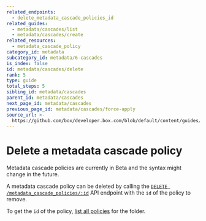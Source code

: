 ```yaml
---
related_endpoints:
  - delete_metadata_cascade_policies_id
related_guides:
  - metadata/cascades/list
  - metadata/cascades/create
related_resources:
  - metadata_cascade_policy
category_id: metadata
subcategory_id: metadata/6-cascades
is_index: false
id: metadata/cascades/delete
rank: 5
type: guide
total_steps: 5
sibling_id: metadata/cascades
parent_id: metadata/cascades
next_page_id: metadata/cascades
previous_page_id: metadata/cascades/force-apply
source_url: >-
  https://github.com/box/developer.box.com/blob/default/content/guides/metadata/6-cascades/5-delete.md
---
```


# Delete a metadata cascade policy

<Message warning>

Metadata cascade policies are currently in Beta and the syntax might change in
the future.

</Message>

A metadata cascade policy can be deleted by calling the
[`DELETE /metadata_cascade_policies/:id`][e_delete] API endpoint with the
`id` of the policy to remove.

<Samples id='delete_metadata_cascade_policies_id' >

</Samples>

<Message>

To get the `id` of the policy,
[list all policies][g_list_policies] for the folder.

</Message>

[e_delete]: e://delete_metadata_cascade_policies_id
[g_list_policies]: g://metadata/cascades/list
